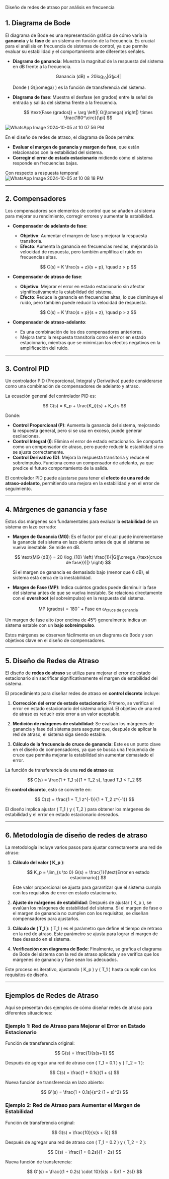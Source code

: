 Diseño de redes de atraso por análisis en frecuencia

## 1. Diagrama de Bode

El diagrama de Bode es una representación gráfica de cómo varía la **ganancia** y la **fase** de un sistema en función de la frecuencia. Es crucial para el análisis en frecuencia de sistemas de control, ya que permite evaluar su estabilidad y el comportamiento ante diferentes señales.

- **Diagrama de ganancia**: Muestra la magnitud de la respuesta del sistema en dB frente a la frecuencia.

   $$
   \text{Ganancia (dB)} = 20 \log_{10} \left| G(j\omega) \right|
  $$


   Donde \( G(j\omega) \) es la función de transferencia del sistema.

- **Diagrama de fase**: Muestra el desfase (en grados) entre la señal de entrada y salida del sistema frente a la frecuencia.

   $$
   \text{Fase (grados)} = \arg \left|( G(j\omega) \right|) \times \frac{180^\circ}{\pi}
  $$

![WhatsApp Image 2024-10-05 at 10 07 56 PM](https://github.com/user-attachments/assets/16dd92d4-9a1d-4603-9b0f-4e9020188ef7)

En el diseño de redes de atraso, el diagrama de Bode permite:
- **Evaluar el margen de ganancia y margen de fase**, que están relacionados con la estabilidad del sistema.
- **Corregir el error de estado estacionario** midiendo cómo el sistema responde en frecuencias bajas.

Con respecto a respuesta temporal
![WhatsApp Image 2024-10-05 at 10 08 18 PM](https://github.com/user-attachments/assets/6a698851-07e1-4289-974f-786c63e9c48d)

---


## 2. Compensadores

Los compensadores son elementos de control que se añaden al sistema para mejorar su rendimiento, corregir errores y aumentar la estabilidad.

- **Compensador de adelanto de fase**:
   - **Objetivo**: Aumentar el margen de fase y mejorar la respuesta transitoria.
   - **Efecto**: Aumenta la ganancia en frecuencias medias, mejorando la velocidad de respuesta, pero también amplifica el ruido en frecuencias altas.

   $$
   C(s) = K \frac{s + z}{s + p}, \quad z > p
   $$

- **Compensador de atraso de fase**:
   - **Objetivo**: Mejorar el error en estado estacionario sin afectar significativamente la estabilidad del sistema.
   - **Efecto**: Reduce la ganancia en frecuencias altas, lo que disminuye el ruido, pero también puede reducir la velocidad de respuesta.

   $$
   C(s) = K \frac{s + p}{s + z}, \quad p > z
   $$

- **Compensador de atraso-adelanto**:
   - Es una combinación de los dos compensadores anteriores.
   - Mejora tanto la respuesta transitoria como el error en estado estacionario, mientras que se minimizan los efectos negativos en la amplificación del ruido.

---

## 3. Control PID

Un controlador PID (Proporcional, Integral y Derivativo) puede considerarse como una combinación de compensadores de adelanto y atraso.

La ecuación general del controlador PID es:

$$
C(s) = K_p + \frac{K_i}{s} + K_d s
$$

Donde:
- **Control Proporcional (P)**: Aumenta la ganancia del sistema, mejorando la respuesta general, pero si se usa en exceso, puede generar oscilaciones.
- **Control Integral (I)**: Elimina el error de estado estacionario. Se comporta como un compensador de atraso, pero puede reducir la estabilidad si no se ajusta correctamente.
- **Control Derivativo (D)**: Mejora la respuesta transitoria y reduce el sobreimpulso. Funciona como un compensador de adelanto, ya que predice el futuro comportamiento de la salida.

El controlador PID puede ajustarse para tener el **efecto de una red de atraso-adelanto**, permitiendo una mejora en la estabilidad y en el error de seguimiento.

---

## 4. Márgenes de ganancia y fase

Estos dos márgenes son fundamentales para evaluar la **estabilidad** de un sistema en lazo cerrado:

- **Margen de Ganancia (MG)**: Es el factor por el cual puede incrementarse la ganancia del sistema en lazo abierto antes de que el sistema se vuelva inestable. Se mide en dB.

   $$
   \text{MG (dB)} = 20 \log_{10} \left( \frac{1}{|G(j\omega_{\text{cruce de fase}})|} \right)
   $$

   Si el margen de ganancia es demasiado bajo (menor que 6 dB), el sistema está cerca de la inestabilidad.

- **Margen de Fase (MP)**: Indica cuántos grados puede disminuir la fase del sistema antes de que se vuelva inestable. Se relaciona directamente con el **overshoot** (el sobreimpulso) en la respuesta del sistema.

   $$
   \text{MP (grados)} = 180^\circ + \text{Fase en } \omega_{\text{cruce de ganancia}}
   $$

Un margen de fase alto (por encima de 45°) generalmente indica un sistema estable con un **bajo sobreimpulso**.

Estos márgenes se observan fácilmente en un diagrama de Bode y son objetivos clave en el diseño de compensadores.

---

## 5. Diseño de Redes de Atraso

El diseño de **redes de atraso** se utiliza para mejorar el error de estado estacionario sin sacrificar significativamente el margen de estabilidad del sistema.

El procedimiento para diseñar redes de atraso en **control discreto** incluye:

1. **Corrección del error de estado estacionario**: Primero, se verifica el error en estado estacionario del sistema original. El objetivo de una red de atraso es reducir este error a un valor aceptable.
   
2. **Medición de márgenes de estabilidad**: Se evalúan los márgenes de ganancia y fase del sistema para asegurar que, después de aplicar la red de atraso, el sistema siga siendo estable.
   
3. **Cálculo de la frecuencia de cruce de ganancia**: Este es un punto clave en el diseño de compensadores, ya que se busca una frecuencia de cruce que permita mejorar la estabilidad sin aumentar demasiado el error.

La función de transferencia de una **red de atraso** es:

$$
C(s) = \frac{1 + T_1 s}{1 + T_2 s}, \quad T_1 < T_2
$$

En **control discreto**, esto se convierte en:

$$
C(z) = \frac{1 + T_1 z^{-1}}{1 + T_2 z^{-1}}
$$

El diseño implica ajustar \( T_1 \) y \( T_2 \) para obtener los márgenes de estabilidad y el error en estado estacionario deseados.

---

## 6. Metodología de diseño de redes de atraso

La metodología incluye varios pasos para ajustar correctamente una red de atraso:

1. **Cálculo del valor \( K_p \)**:

   $$
   K_p = \lim_{s \to 0} G(s) = \frac{1}{\text{Error en estado estacionario}}
   $$

   Este valor proporcional se ajusta para garantizar que el sistema cumpla con los requisitos de error en estado estacionario.

2. **Ajuste de márgenes de estabilidad**:
   Después de ajustar \( K_p \), se evalúan los márgenes de estabilidad del sistema. Si el margen de fase o el margen de ganancia no cumplen con los requisitos, se diseñan compensadores para ajustarlos.

3. **Cálculo de \( T_1 \)**:
   \( T_1 \) es el parámetro que define el tiempo de retraso en la red de atraso. Este parámetro se ajusta para lograr el margen de fase deseado en el sistema.

4. **Verificación con diagrama de Bode**:
   Finalmente, se grafica el diagrama de Bode del sistema con la red de atraso aplicada y se verifica que los márgenes de ganancia y fase sean los adecuados.

Este proceso es iterativo, ajustando \( K_p \) y \( T_1 \) hasta cumplir con los requisitos de diseño.

---

## Ejemplos de Redes de Atraso

Aquí se presentan dos ejemplos de cómo diseñar redes de atraso para diferentes situaciones:

### **Ejemplo 1: Red de Atraso para Mejorar el Error en Estado Estacionario**

Función de transferencia original:

$$
G(s) = \frac{1}{s(s+1)}
$$

Después de agregar una red de atraso con \( T_1 = 0.1 \) y \( T_2 = 1 \):

$$
C(s) = \frac{1 + 0.1s}{1 + s}
$$

Nueva función de transferencia en lazo abierto:

$$
G'(s) = \frac{1 + 0.1s}{s^2 (1 + s)^2}
$$

### **Ejemplo 2: Red de Atraso para Aumentar el Margen de Estabilidad**

Función de transferencia original:

$$
G(s) = \frac{10}{s(s + 5)}
$$

Después de agregar una red de atraso con \( T_1 = 0.2 \) y \( T_2 = 2 \):

$$
C(s) = \frac{1 + 0.2s}{1 + 2s}
$$

Nueva función de transferencia:

$$
G'(s) = \frac{(1 + 0.2s) \cdot 10}{s(s + 5)(1 + 2s)}
$$
